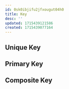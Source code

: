 ```yaml
---
id: 0sk0ibjifu2jfxougut04h0
title: Key
desc: ''
updated: 1715439121586
created: 1715439077164
---
```



## Unique Key

## Primary Key

## Composite Key

## 
